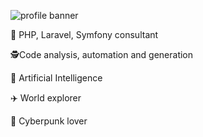 ![profile banner](https://pbs.twimg.com/profile_banners/142658024/1562223957/600x200)

💼 PHP, Laravel, Symfony consultant

🕵️‍Code analysis, automation and generation

🤖 Artificial Intelligence

✈️ World explorer

💽 Cyberpunk lover
